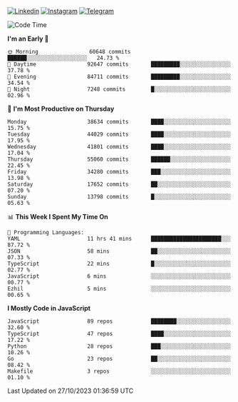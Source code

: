 [![Linkedin](https://img.shields.io/badge/-Archie-blue?style=flat-square&labelColor=gray&logo=Linkedin&logoColor=white&link=https://www.linkedin.com/in/archisdi)](https://www.linkedin.com/in/archisdi)
[![Instagram](https://img.shields.io/badge/-@archisdi-orange?style=flat-square&labelColor=gray&logo=Instagram&logoColor=white&link=https://www.instagram.com/archisdi)](https://www.instagram.com/archisdi)
[![Telegram](https://img.shields.io/badge/-aai-informational?style=flat-square&labelColor=gray&logo=telegram&logoColor=white&link=https://t.me/archisdi)](https://t.me/archisdi)

<!--START_SECTION:waka-->
![Code Time](http://img.shields.io/badge/Code%20Time-2%2C439%20hrs%2043%20mins-blue)

**I'm an Early 🐤** 

```text
🌞 Morning                60648 commits       ██████░░░░░░░░░░░░░░░░░░░   24.73 % 
🌆 Daytime                92647 commits       █████████░░░░░░░░░░░░░░░░   37.78 % 
🌃 Evening                84711 commits       █████████░░░░░░░░░░░░░░░░   34.54 % 
🌙 Night                  7248 commits        █░░░░░░░░░░░░░░░░░░░░░░░░   02.96 % 
```
📅 **I'm Most Productive on Thursday** 

```text
Monday                   38634 commits       ████░░░░░░░░░░░░░░░░░░░░░   15.75 % 
Tuesday                  44029 commits       ████░░░░░░░░░░░░░░░░░░░░░   17.95 % 
Wednesday                41801 commits       ████░░░░░░░░░░░░░░░░░░░░░   17.04 % 
Thursday                 55060 commits       ██████░░░░░░░░░░░░░░░░░░░   22.45 % 
Friday                   34280 commits       ███░░░░░░░░░░░░░░░░░░░░░░   13.98 % 
Saturday                 17652 commits       ██░░░░░░░░░░░░░░░░░░░░░░░   07.20 % 
Sunday                   13798 commits       █░░░░░░░░░░░░░░░░░░░░░░░░   05.63 % 
```


📊 **This Week I Spent My Time On** 

```text
💬 Programming Languages: 
YAML                     11 hrs 41 mins      ██████████████████████░░░   87.72 % 
JSON                     58 mins             ██░░░░░░░░░░░░░░░░░░░░░░░   07.33 % 
TypeScript               22 mins             █░░░░░░░░░░░░░░░░░░░░░░░░   02.77 % 
JavaScript               6 mins              ░░░░░░░░░░░░░░░░░░░░░░░░░   00.77 % 
Ezhil                    5 mins              ░░░░░░░░░░░░░░░░░░░░░░░░░   00.65 % 
```

**I Mostly Code in JavaScript** 

```text
JavaScript               89 repos            ████████░░░░░░░░░░░░░░░░░   32.60 % 
TypeScript               47 repos            ████░░░░░░░░░░░░░░░░░░░░░   17.22 % 
Python                   28 repos            ███░░░░░░░░░░░░░░░░░░░░░░   10.26 % 
Go                       23 repos            ██░░░░░░░░░░░░░░░░░░░░░░░   08.42 % 
Makefile                 3 repos             ░░░░░░░░░░░░░░░░░░░░░░░░░   01.10 % 
```




 Last Updated on 27/10/2023 01:36:59 UTC
<!--END_SECTION:waka-->